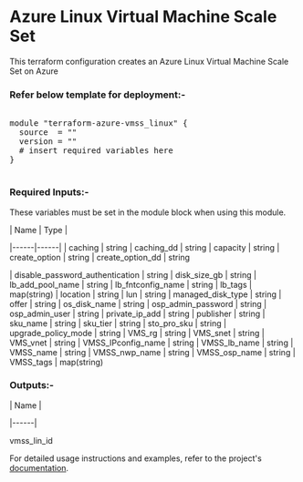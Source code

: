 # Azure Linux Virtual Machine Scale Set

This terraform configuration creates an Azure Linux Virtual Machine Scale Set on Azure

### Refer below template for deployment:-

<pre>

module "terraform-azure-vmss_linux" {
  source  = ""
  version = ""
  # insert required variables here
}

</pre>


### Required Inputs:-


These variables must be set in the module block when using this module.


| Name | Type |

|------|------|
| caching               | string
| caching_dd                  | string
| capacity               | string
| create_option               | string
| create_option_dd           | string

| disable_password_authentication | string
| disk_size_gb               | string
| lb_add_pool_name           | string
| lb_fntconfig_name             | string
| lb_tags               | map(string)
| location                | string
| lun                   | string
| managed_disk_type           | string
| offer               | string
| os_disk_name               | string
| osp_admin_password           | string
| osp_admin_user           | string
| private_ip_add              | string
| publisher               | string
| sku_name               | string
| sku_tier               | string
| sto_pro_sku               | string
| upgrade_policy_mode           | string
| VMS_rg               | string
| VMS_snet               | string
| VMS_vnet               | string
| VMSS_IPconfig_name           | string
| VMSS_lb_name               | string
| VMSS_name               | string
| VMSS_nwp_name           | string
| VMSS_osp_name           | string
| VMSS_tags                   | map(string)


### Outputs:-


| Name |

|------|

vmss_lin_id


For detailed usage instructions and examples, refer to the project's [documentation](https://registry.terraform.io/providers/hashicorp/azurerm/latest/docs/resources/linux_virtual_machine_scale_set).
